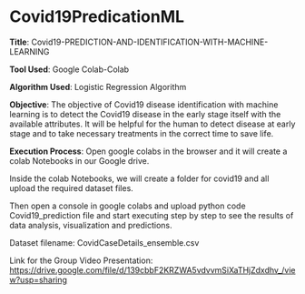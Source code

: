 # Covid19PredicationML
**Title**: Covid19-PREDICTION-AND-IDENTIFICATION-WITH-MACHINE-LEARNING

**Tool Used**: Google Colab-Colab

**Algorithm Used**: Logistic Regression Algorithm

**Objective**:
The objective of Covid19 disease identification with machine learning is to detect the Covid19 disease in the early stage itself with the available attributes. 
It will be helpful for the human to detect disease at early stage and to take necessary treatments in the correct time to save life.

**Execution Process**:
Open google colabs in the browser and it will create a colab Notebooks in our Google drive. 

Inside the colab Notebooks, we will create a folder for covid19 and all upload the required dataset files.

Then open a console in google colabs and upload python code Covid19_prediction file and start executing step by step to see the results of data analysis, visualization and predictions.

Dataset filename:
CovidCaseDetails_ensemble.csv


Link for the Group Video Presentation:
https://drive.google.com/file/d/139cbbF2KRZWA5vdvvmSiXaTHjZdxdhv_/view?usp=sharing 
